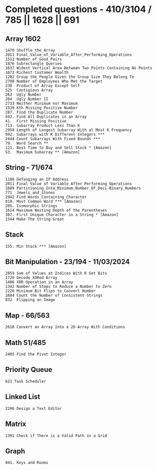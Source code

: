 # Completed questions - 410/3104 / 785 || 1628 || 691

## Array 1602

    1470 Shuffle_the_Array
    2011 Final_Value_of_Variable_After_Performing_Operations
    1512 Number_of_Good_Pairs
    1476 Subrectangle Queries
    1637 Widest Vertical Area Between Two Points Containing No Points
    1672 Richest Customer Wealth
    1282 Group the People Given the Group Size They Belong To
    2798 Number of Employees Who Met the Target
    238  Product of Array Except Self
    525  Contigious Array
    263  Ugly Number
    264  Ugly Number II
    2733 Neither Minimum nor Maximum
    1539 Kth Missing Positive Number
    287. Find the Duplicate Number
    442. Find All Duplicates in an Array
    41.  First Missing Positive
    713. Subarray Product Less Than K
    2958 Length of Longest Subarray With at Most K Frequency
    992. Subarrays with K Different Integers ***
    2444 Count Subarrays With Fixed Bounds ***
    79.  Word Search **
    121. Best Time to Buy and Sell Stock * [Amazon]
    53.  Maximum Subarray ** [Amazon]

## String - 71/674

    1108 Defanging an IP Address
    2011 Final Value of Variable After Performing Operations
    1689 Partitioning_Into_Minimum_Number_Of_Deci-Binary_Numbers
    771  Jewels_and_Stones
    2942 Find_Words_Containing_Character
    819. Most Common Word *** [Amazon]
    205. Isomorphic Strings
    1614 Maximum Nesting Depth of the Parentheses
    387. First Unique Character in a String * [Amazon]
    1544 Make The String Great

## Stack 

    155. Min Stack *** [Amazon]

## Bit Manipulation - 23/194 - 11/03/2024

    2859 Sum of Values at Indices With K Set Bits	
    1720 Decode XORed Array	
    1486 XOR Operation in an Array
    1342 Number of Steps to Reduce a Number to Zero
    2220 Minimum Bit Flips to Convert Number	
    1684 Count the Number of Consistent Strings
    832  Flipping an Image

## Map - 66/563

    2610 Convert an Array Into a 2D Array With Conditions

## Math 51/485

    2485 Find the Pivot Integer

## Priority Queue

    621 Task Scheduler

## Linked List

    2296 Design a Text Editor

## Matrix

    1391 Check if There is a Valid Path in a Grid

## Graph

    841. Keys and Rooms


<!-- Question list updated on 13/03/2024 -->